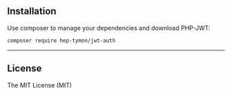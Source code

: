 Installation
------------

Use composer to manage your dependencies and download PHP-JWT:

```bash
composer require hep-tymon/jwt-auth
```


-----------------------------------


## License

The MIT License (MIT)